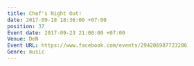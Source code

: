 ```yaml
---
title: Chef's Night Out!
date: 2017-09-18 18:36:00 +07:00
position: 37
Event date: 2017-09-23 21:00:00 +07:00
Venue: DeN
Event URL: https://www.facebook.com/events/294206987723286
Genre: music
---
```


